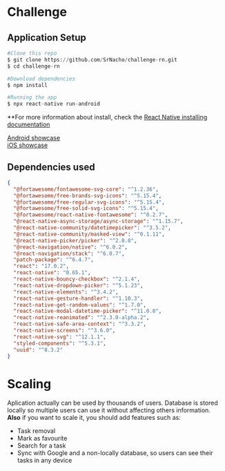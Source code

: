 # Challenge

## Application Setup

```python
#Clone this repo
$ git clone https://github.com/SrNacho/challenge-rn.git
$ cd challenge-rn

#Download dependencies
$ npm install

#Running the app
$ npx react-native run-android
```

\*\*For more information about install, check the [React Native installing documentation](https://reactnative.dev/docs/environment-setup)

[Android showcase](https://youtu.be/2cYZFeXrkT0) <br>
[iOS showcase](https://youtu.be/DIW0o6FpQjA)

## Dependencies used

```json
{
  "@fortawesome/fontawesome-svg-core": "^1.2.36",
  "@fortawesome/free-brands-svg-icons": "^5.15.4",
  "@fortawesome/free-regular-svg-icons": "^5.15.4",
  "@fortawesome/free-solid-svg-icons": "^5.15.4",
  "@fortawesome/react-native-fontawesome": "^0.2.7",
  "@react-native-async-storage/async-storage": "^1.15.7",
  "@react-native-community/datetimepicker": "^3.5.2",
  "@react-native-community/masked-view": "^0.1.11",
  "@react-native-picker/picker": "^2.0.0",
  "@react-navigation/native": "^6.0.2",
  "@react-navigation/stack": "^6.0.7",
  "patch-package": "^6.4.7",
  "react": "17.0.2",
  "react-native": "0.65.1",
  "react-native-bouncy-checkbox": "^2.1.4",
  "react-native-dropdown-picker": "^5.1.23",
  "react-native-elements": "^3.4.2",
  "react-native-gesture-handler": "^1.10.3",
  "react-native-get-random-values": "^1.7.0",
  "react-native-modal-datetime-picker": "^11.0.0",
  "react-native-reanimated": "^2.3.0-alpha.2",
  "react-native-safe-area-context": "^3.3.2",
  "react-native-screens": "^3.6.0",
  "react-native-svg": "^12.1.1",
  "styled-components": "^5.3.1",
  "uuid": "^8.3.2"
}
```

# Scaling

Aplication actually can be used by thousands of users. Database is stored locally so multiple users can use it without affecting others information. <br>
**Also** if you want to scale it, you should add features such as:

- Task removal
- Mark as favourite
- Search for a task
- Sync with Google and a non-locally database, so users can see their tasks in any device
